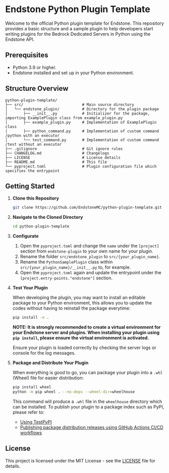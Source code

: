 # Endstone Python Plugin Template

Welcome to the official Python plugin template for Endstone. This repository provides a basic structure and a sample
plugin to help developers start writing plugins for the Bedrock Dedicated Servers in Python using the Endstone API.

## Prerequisites

- Python 3.9 or higher.
- Endstone installed and set up in your Python environment.

## Structure Overview

```
python-plugin-template/ 
├── src/                          # Main source directory 
│   └── endstone_plugin/          # Directory for the plugin package 
│       ├── __init__.py           # Initializer for the package, importing ExamplePlugin class from example_plugin.py
│       ├── example_plugin.py     # Implementation of ExamplePlugin class
│       ├── python_command.py     # Implementation of custom command /python with an executor
│       └── test_command.py       # Implementation of custom command /test without an executor
├── .gitignore                    # Git ignore rules
├── CHANGELOG.md                  # Changelogs
├── LICENSE                       # License details
├── README.md                     # This file
└── pyproject.toml                # Plugin configuration file which specifies the entrypoint
```

## Getting Started

1. **Clone this Repository**

   ```bash
   git clone https://github.com/EndstoneMC/python-plugin-template.git
   ```

2. **Navigate to the Cloned Directory**

   ```bash
   cd python-plugin-template
   ```

3. **Configurate**
    1. Open the `pyproject.toml` and change the `name` under the `[project]` section from `endstone-plugin` to your own
       name for your plugin.
    2. Rename the folder `src/endstone_plugin` to `src/{your_plugin_name}`.
    3. Rename the `PythonSamplePlugin` class within `src/{your_plugin_name}/__init__.py` to, for example.
    4. Open the `pyproject.toml` again and update the entrypoint under the `[project.entry-points."endstone"]` section.

4. **Test Your Plugin**

   When developing the plugin, you may want to install an editable package to your Python environment, this allows you
   to update the codes without having to reinstall the package everytime:
   ```bash
   pip install -e .
   ```
   **NOTE: It is strongly recommended to create a virtual environment for your Endstone server and plugins. When
   installing your plugin using `pip install`, please ensure the virtual environment is activated.**

   Ensure your plugin is loaded correctly by checking the server logs or console for the log messages.

5. **Package and Distribute Your Plugin**

   When everything is good to go, you can package your plugin into a `.whl` (Wheel) file for easier distribution:

   ```bash
   pip install wheel
   python -m pip wheel . --no-deps --wheel-dir=wheelhouse
   ```

   This command will produce a `.whl` file in the `wheelhouse` directory which can be installed. To publish your plugin
   to a package index such as PyPI, please refer to:
    - [Using TestPyPI](https://packaging.python.org/en/latest/guides/using-testpypi/)
    - [Publishing package distribution releases using GitHub Actions CI/CD workflows](https://packaging.python.org/en/latest/guides/publishing-package-distribution-releases-using-github-actions-ci-cd-workflows/)

## License

This project is licensed under the MIT License - see the [LICENSE](LICENSE) file for details.
